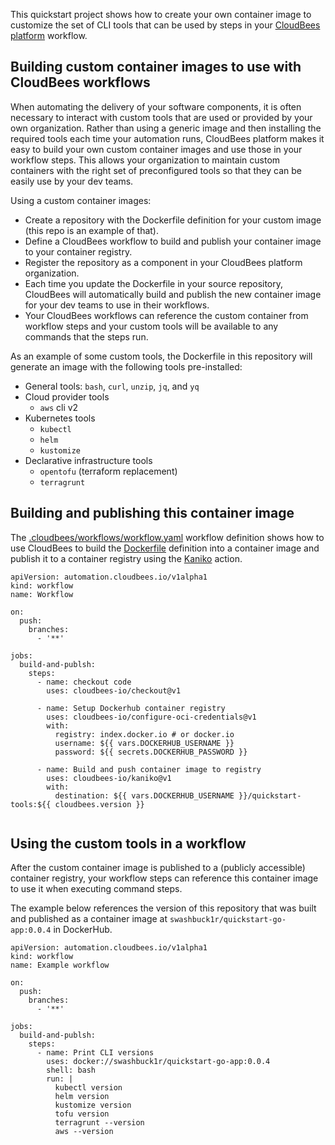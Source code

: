 This quickstart project shows how to create your own container image to customize the set of CLI tools that can be used by steps in your [CloudBees platform](https://www.cloudbees.com/products/saas-platform) workflow.


## Building custom container images to use with CloudBees workflows

When automating the delivery of your software components, it is often necessary to interact with custom tools that are used or provided by your own organization.  Rather than using a generic image and then installing the required tools each time your automation runs, CloudBees platform makes it easy to build your own custom container images and use those in your workflow steps.   This allows your organization to maintain custom containers with the right set of preconfigured tools so that they can be easily use by your dev teams.

Using a custom container images:

* Create a repository with the Dockerfile definition for your custom image (this repo is an example of that).
* Define a CloudBees workflow to build and publish your container image to your container registry.
* Register the repository as a component in your CloudBees platform organization.
* Each time you update the Dockerfile in your source repository, CloudBees will automatically build and publish the new container image for your dev teams to use in their workflows.
* Your CloudBees workflows can reference the custom container from workflow steps and your custom tools will be available to any commands that the steps run.


As an example of some custom tools, the Dockerfile in this repository will generate an image with the following tools pre-installed:

* General tools: `bash`, `curl`, `unzip`, `jq`, and `yq`
* Cloud provider tools
  * `aws` cli v2
* Kubernetes tools
  * `kubectl`
  * `helm`
  * `kustomize`
* Declarative infrastructure tools
  * `opentofu` (terraform replacement)
  * `terragrunt`

## Building and publishing this container image

The [.cloudbees/workflows/workflow.yaml](.cloudbees/workflows/workflow.yaml) workflow definition shows how to use CloudBees to build the [Dockerfile](./Dockerfile) definition into a container image and publish it to a container registry using the [Kaniko](https://docs.cloudbees.com/docs/cloudbees-saas-platform/latest/deploy-tools/kaniko) action.

```
apiVersion: automation.cloudbees.io/v1alpha1
kind: workflow
name: Workflow

on:
  push:
    branches:
      - '**'

jobs:
  build-and-publsh:
    steps:
      - name: checkout code
        uses: cloudbees-io/checkout@v1

      - name: Setup Dockerhub container registry
        uses: cloudbees-io/configure-oci-credentials@v1
        with:
          registry: index.docker.io # or docker.io
          username: ${{ vars.DOCKERHUB_USERNAME }}
          password: ${{ secrets.DOCKERHUB_PASSWORD }}

      - name: Build and push container image to registry
        uses: cloudbees-io/kaniko@v1
        with:
          destination: ${{ vars.DOCKERHUB_USERNAME }}/quickstart-tools:${{ cloudbees.version }}
  
```

## Using the custom tools in a workflow

After the custom container image is published to a (publicly accessible) container registry, your workflow steps can reference this container image to use it when executing command steps.

The example below references the version of this repository that was built and published as a container image at `swashbuck1r/quickstart-go-app:0.0.4` in DockerHub.

```
apiVersion: automation.cloudbees.io/v1alpha1
kind: workflow
name: Example workflow

on:
  push:
    branches:
      - '**'

jobs:
  build-and-publsh:
    steps:
      - name: Print CLI versions
        uses: docker://swashbuck1r/quickstart-go-app:0.0.4
        shell: bash
        run: |
          kubectl version
          helm version
          kustomize version
          tofu version
          terragrunt --version
          aws --version
```

